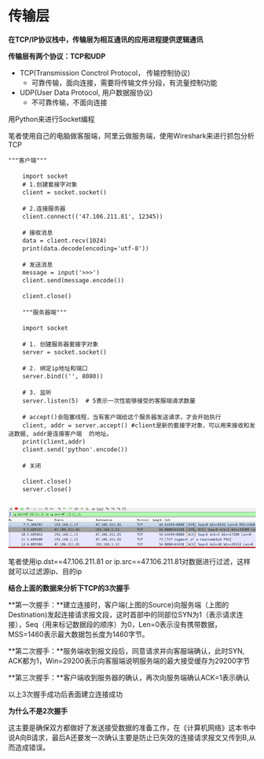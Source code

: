 # 传输层

**在TCP/IP协议栈中，传输层为相互通讯的应用进程提供逻辑通讯**

**传输层有两个协议：TCP和UDP**

* TCP(Transmission Conctrol Protocol， 传输控制协议)
  * 可靠传输，面向连接，需要将传输文件分段，有流量控制功能
* UDP(User Data Protocol, 用户数据报协议)
  * 不可靠传输，不面向连接



用Python来进行Socket编程 

笔者使用自己的电脑做客服端，阿里云做服务端，使用Wireshark来进行抓包分析TCP

```
"""客户端"""

	import socket
    # 1.创建套接字对象
    client = socket.socket()

    # 2.连接服务器
    client.connect(('47.106.211.81', 12345))

    # 接收消息
    data = client.recv(1024)
    print(data.decode(encoding='utf-8'))

    # 发送消息
    message = input('>>>')
    client.send(message.encode())
    
    client.close()
    
    """服务器端"""
    
    import socket

    # 1. 创建服务器套接字对象
    server = socket.socket()

    # 2. 绑定ip地址和端口
    server.bind(('', 8080))

    # 3. 监听
    server.listen(5)  # 5表示一次性能够接受的客服端请求数量

    # accept()会阻塞线程，当有客户端给这个服务器发送请求，才会开始执行
    client, addr = server.accept() #client是新的套接字对象，可以用来接收和发送数据, addr是连接客户端	的地址。
    print(client,addr)
    client.send('python'.encode())

    # 关闭
    
    client.close()
    server.close()
    
```

![](img/20190310162430.png)



笔者使用ip.dst==47.106.211.81 or ip.src==47.106.211.81对数据进行过滤，这样就可以过滤源ip、目的ip 

**结合上面的数据来分析下TCP的3次握手**

**第一次握手：**建立连接时，客户端(上图的Source)向服务端（上图的Destination)发起连接请求报文段，这时首部中的同部位SYN为1（表示请求连接），Seq（用来标记数据段的顺序）为0，Len=0表示没有携带数据，MSS=1460表示最大数据包长度为1460字节。

**第二次握手：**服务端收到报文段后，同意请求并向客服端确认，此时SYN, ACK都为1，Win=29200表示向客服端说明服务端的最大接受缓存为29200字节

**第三次握手：**客户端收到服务器的确认，再次向服务端确认ACK=1表示确认

以上3次握手成功后表面建立连接成功

**为什么不是2次握手**

这主要是确保双方都做好了发送接受数据的准备工作，在《计算机网络》这本书中说A向B请求，最后A还要发一次确认主要是防止已失效的连接请求报文又传到B,从而造成错误。



